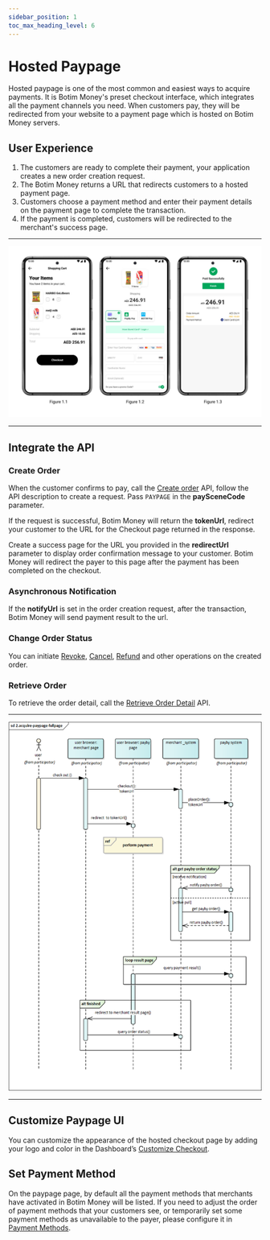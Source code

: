 ```yaml
---
sidebar_position: 1
toc_max_heading_level: 6
---
```

# Hosted Paypage
Hosted paypage is one of the most common and easiest ways to acquire payments. It is Botim Money's preset checkout interface, which integrates all the payment channels you need. When customers pay, they will be redirected from your website to a payment page which is hosted on Botim Money servers.

## User Experience
1. The customers are ready to complete their payment, your application creates a new order creation request.
2. The Botim Money returns a URL that redirects customers to a hosted payment page.
3. Customers choose a payment method and enter their payment details on the payment page to complete the transaction.
4. If the payment is completed, customers will be redirected to the merchant's success page.
---

![card-ue](../pic/card-ue-hosted.png)

---

## Integrate the API
### Create Order
When the customer confirms to pay, call the [Create order](/docs/createorder) API,  follow the API description to create a request. Pass `PAYPAGE` in the **paySceneCode** parameter.

If the request is successful, Botim Money will return the **tokenUrl**, redirect your customer to the URL for the Checkout page returned in the response.

Create a success page for the URL you provided in the **redirectUrl**  parameter to display order confirmation message to your customer. Botim Money will redirect the payer to this page after the payment has been completed on the checkout.<br/>

### Asynchronous Notification
If the **notifyUrl** is set in the order creation request, after the transaction, Botim Money will send payment result to the url.

### Change Order Status
You can initiate [Revoke](/docs/revoke), [Cancel](/docs/cancel), [Refund](/docs/refund) and other operations on the created order.

### Retrieve Order
To retrieve the order detail, call the [Retrieve Order Detail](/docs/retrieveorderdetail) API.

---

![hostedflow](../pic/hosted.png)

---

## Customize Paypage UI
You can customize the appearance of the hosted checkout page by adding your logo and color in the Dashboard’s [Customize Checkout](https://b.botim.money/customize-checkout).

## Set Payment Method
On the paypage page, by default all the payment methods that merchants have activated in Botim Money will be listed. If you need to adjust the order of payment methods that your customers see, or temporarily set some payment methods as unavailable to the payer, please configure it in [Payment Methods](https://b.botim.money/payment-methods).








